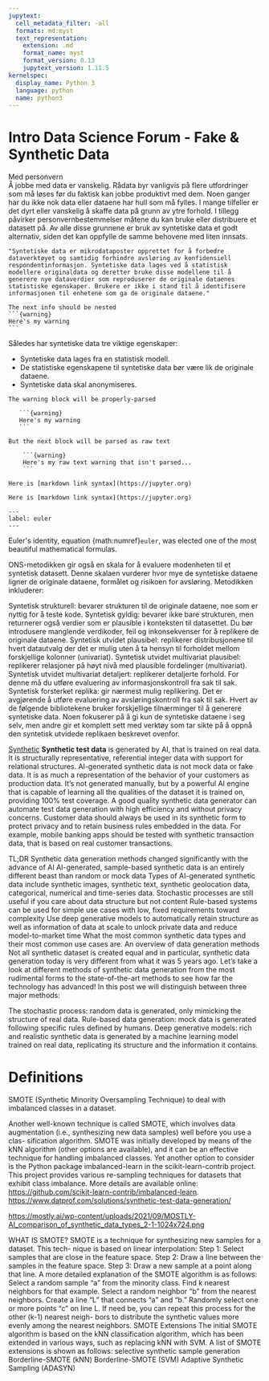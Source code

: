 ```yaml
---
jupytext:
  cell_metadata_filter: -all
  formats: md:myst
  text_representation:
    extension: .md
    format_name: myst
    format_version: 0.13
    jupytext_version: 1.11.5
kernelspec:
  display_name: Python 3
  language: python
  name: python3
---
```

# Intro Data Science Forum - Fake & Synthetic Data


Med personvern  
Å jobbe med data er vanskelig. Rådata byr vanligvis på flere utfordringer som må løses før du faktisk kan jobbe produktivt med dem. Noen ganger har du ikke nok data eller dataene har hull som må fylles. I mange tilfeller er det dyrt eller vanskelig å skaffe data på grunn av ytre forhold. I tillegg påvirker personvernbestemmelser måtene du kan bruke eller distribuere et datasett på. Av alle disse grunnene er bruk av syntetiske data et godt alternativ, siden det kan oppfylle de samme behovene med liten innsats.

```{admonition} Definition 
"Syntetiske data er mikrodataposter opprettet for å forbedre dataverktøyet og samtidig forhindre avsløring av konfidensiell respondentinformasjon. Syntetiske data lages ved å statistisk modellere originaldata og deretter bruke disse modellene til å generere nye dataverdier som reproduserer de originale dataenes statistiske egenskaper. Brukere er ikke i stand til å identifisere informasjonen til enhetene som ga de originale dataene."
```

````{note}
The next info should be nested
```{warning}
Here's my warning
```
````

Således har syntetiske data tre viktige egenskaper:

* Syntetiske data lages fra en statistisk modell.
* De statistiske egenskapene til syntetiske data bør være lik de originale dataene.
* Syntetiske data skal anonymiseres.

````{note}
The warning block will be properly-parsed

   ```{warning}
   Here's my warning
   ```

But the next block will be parsed as raw text

    ```{warning}
    Here's my raw text warning that isn't parsed...
    ```
````

```{admonition} My markdown link
Here is [markdown link syntax](https://jupyter.org)
```

```{admonition} My markdown link
Here is [markdown link syntax](https://jupyter.org)
```

```{math} e^{i\pi} + 1 = 0
---
label: euler
---
```

Euler's identity, equation {math:numref}`euler`, was elected one of the
most beautiful mathematical formulas.


ONS-metodikken gir også en skala for å evaluere modenheten til et syntetisk datasett. Denne skalaen vurderer hvor mye de syntetiske dataene ligner de originale dataene, formålet og risikoen for avsløring. Metodikken inkluderer:

Syntetisk strukturell: bevarer strukturen til de originale dataene, noe som er nyttig for å teste kode.
Syntetisk gyldig: bevarer ikke bare strukturen, men returnerer også verdier som er plausible i konteksten til datasettet. Du bør introdusere manglende verdikoder, feil og inkonsekvenser for å replikere de originale dataene.
Syntetisk utvidet plausibel: replikerer distribusjonene til hvert datautvalg der det er mulig uten å ta hensyn til forholdet mellom forskjellige kolonner (univariat).
Syntetisk utvidet multivariat plausibel: replikerer relasjoner på høyt nivå med plausible fordelinger (multivariat).
Syntetisk utvidet multivariat detaljert: replikerer detaljerte forhold. For denne må du utføre evaluering av informasjonskontroll fra sak til sak.
Syntetisk forsterket replika: gir nærmest mulig replikering. Det er avgjørende å utføre evaluering av avsløringskontroll fra sak til sak.
Hvert av de følgende bibliotekene bruker forskjellige tilnærminger til å generere syntetiske data. Noen fokuserer på å gi kun de syntetiske dataene i seg selv, men andre gir et komplett sett med verktøy som tar sikte på å oppnå den syntetisk utvidede replikaen beskrevet ovenfor.


[Synthetic](https://mostly.ai/blog/synthetic-data-generator-for-healthy-test-data/)
**Synthetic test data**  is generated by AI, that is trained on real data. It is structurally representative, referential integer data with support for relational structures. AI-generated synthetic data is not mock data or fake data. It is as much a representation of the behavior of your customers as production data. It’s not generated manually, but by a powerful AI engine that is capable of learning all the qualities of the dataset it is trained on, providing 100% test coverage. A good quality synthetic data generator can automate test data generation with high efficiency and without privacy concerns. Customer data should always be used in its synthetic form to protect privacy and to retain business rules embedded in the data. For example, mobile banking apps should be tested with synthetic transaction data, that is based on real customer transactions. 

TL;DR
Synthetic data generation methods changed significantly with the advance of AI
AI-generated, sample-based synthetic data is an entirely different beast than random or mock data
Types of AI-generated synthetic data include synthetic images, synthetic text, synthetic geolocation data, categorical, numerical and time-series data.
Stochastic processes are still useful if you care about data structure but not content
Rule-based systems can be used for simple use cases with low, fixed requirements toward complexity
Use deep generative models to automatically retain structure as well as information of data at scale to unlock private data and reduce model-to-market time
What the most common synthetic data types and their most common use cases are.
An overview of data generation methods
Not all synthetic dataset is created equal and in particular, synthetic data generation today is very different from what it was 5 years ago. Let’s take a look at different methods of synthetic data generation from the most rudimental forms to the state-of-the-art methods to see how far the technology has advanced! In this post we will distinguish between three major methods:

The stochastic process: random data is generated, only mimicking the structure of real data.
Rule-based data generation: mock data is generated following specific rules defined by humans.
Deep generative models: rich and realistic synthetic data is generated by a machine learning model trained on real data, replicating its structure and the information it contains.

# Definitions


SMOTE (Synthetic Minority Oversampling Technique) to deal with imbalanced classes in a dataset.

Another well-known technique is called SMOTE, which involves data augmentation (i.e., synthesizing new data samples) well before you use a clas- sification algorithm. SMOTE was initially developed by means of the kNN algorithm (other options are available), and it can be an effective technique for handling imbalanced classes.
Yet another option to consider is the Python package imbalanced-learn in the scikit-learn-contrib project. This project provides various re-sampling techniques for datasets that exhibit class imbalance. More details are available online:
https://github.com/scikit-learn-contrib/imbalanced-learn.
https://www.datprof.com/solutions/synthetic-test-data-generation/


https://mostly.ai/wp-content/uploads/2021/09/MOSTLY-AI_comparison_of_synthetic_data_types_2-1-1024x724.png


WHAT IS SMOTE?
SMOTE is a technique for synthesizing new samples for a dataset. This tech- nique is based on linear interpolation:
Step 1: Select samples that are close in the feature space.
Step 2: Draw a line between the samples in the feature space.
Step 3: Draw a new sample at a point along that line.
A more detailed explanation of the SMOTE algorithm is as follows:
Select a random sample “a” from the minority class.
Find k nearest neighbors for that example.
Select a random neighbor “b” from the nearest neighbors.
Create a line “L” that connects “a” and “b.”
Randomly select one or more points “c” on line L.
If need be, you can repeat this process for the other (k-1) nearest neigh- bors to distribute the synthetic values more evenly among the nearest neighbors.
SMOTE Extensions
The initial SMOTE algorithm is based on the kNN classification algorithm, which has been extended in various ways, such as replacing kNN with SVM. A list of SMOTE extensions is shown as follows:
selective synthetic sample generation
Borderline-SMOTE (kNN)
Borderline-SMOTE (SVM)
Adaptive Synthetic Sampling (ADASYN)
